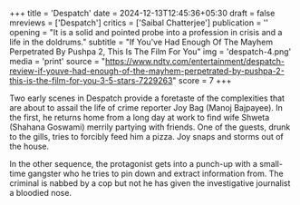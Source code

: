 +++
title = 'Despatch'
date = 2024-12-13T12:45:36+05:30
draft = false
mreviews = ['Despatch']
critics = ['Saibal Chatterjee']
publication = ''
opening = "It is a solid and pointed probe into a profession in crisis and a life in the doldrums."
subtitle = "If You've Had Enough Of The Mayhem Perpetrated By Pushpa 2, This Is The Film For You"
img = 'despatch-4.png'
media = 'print'
source = "https://www.ndtv.com/entertainment/despatch-review-if-youve-had-enough-of-the-mayhem-perpetrated-by-pushpa-2-this-is-the-film-for-you-3-5-stars-7229263"
score = 7
+++

Two early scenes in Despatch provide a foretaste of the complexities that are about to assail the life of crime reporter Joy Bag (Manoj Bajpayee). In the first, he returns home from a long day at work to find wife Shweta (Shahana Goswami) merrily partying with friends. One of the guests, drunk to the gills, tries to forcibly feed him a pizza. Joy snaps and storms out of the house.

In the other sequence, the protagonist gets into a punch-up with a small-time gangster who he tries to pin down and extract information from. The criminal is nabbed by a cop but not he has given the investigative journalist a bloodied nose.
